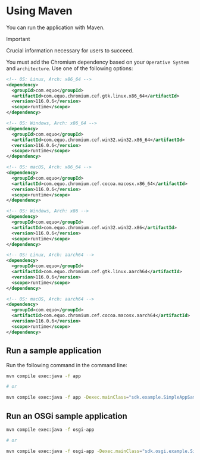 # Using Maven

You can run the application with Maven.

> [!IMPORTANT]  
> Crucial information necessary for users to succeed.
>
> You must add the Chromium dependency based on your `Operative System` and `architecture`. Use one of the following options:
> ```xml
> <!-- OS: Linux, Arch: x86_64 -->
> <dependency>
>   <groupId>com.equo</groupId>
>   <artifactId>com.equo.chromium.cef.gtk.linux.x86_64</artifactId>
>   <version>116.0.6</version>
>   <scope>runtime</scope>
> </dependency>
> 
> <!-- OS: Windows, Arch: x86_64 -->
> <dependency>
>   <groupId>com.equo</groupId>
>   <artifactId>com.equo.chromium.cef.win32.win32.x86_64</artifactId>
>   <version>116.0.6</version>
>   <scope>runtime</scope>
> </dependency>
> 
> <!-- OS: macOS, Arch: x86_64 -->
> <dependency>
>   <groupId>com.equo</groupId>
>   <artifactId>com.equo.chromium.cef.cocoa.macosx.x86_64</artifactId>
>   <version>116.0.6</version>
>   <scope>runtime</scope>
> </dependency>
> 
> <!-- OS: Windows, Arch: x86 -->
> <dependency>
>   <groupId>com.equo</groupId>
>   <artifactId>com.equo.chromium.cef.win32.win32.x86</artifactId>
>   <version>116.0.6</version>
>   <scope>runtime</scope>
> </dependency>
> 
> <!-- OS: Linux, Arch: aarch64 -->
> <dependency>
>   <groupId>com.equo</groupId>
>   <artifactId>com.equo.chromium.cef.gtk.linux.aarch64</artifactId>
>   <version>116.0.6</version>
>   <scope>runtime</scope>
> </dependency>
> 
> <!-- OS: macOS, Arch: aarch64 -->
> <dependency>
>   <groupId>com.equo</groupId>
>   <artifactId>com.equo.chromium.cef.cocoa.macosx.aarch64</artifactId>
>   <version>116.0.6</version>
>   <scope>runtime</scope>
> </dependency>
> ``` 

## Run a sample application

Run the following command in the command line:

```sh
mvn compile exec:java -f app

# or

mvn compile exec:java -f app -Dexec.mainClass="sdk.example.SimpleAppSample"
```
## Run an OSGi sample application

```sh
mvn compile exec:java -f osgi-app

# or

mvn compile exec:java -f osgi-app -Dexec.mainClass="sdk.osgi.example.SimpleOSGiAppSample"
```

